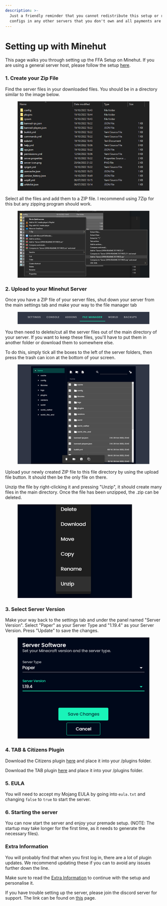 ```yaml
---
description: >-
  Just a friendly reminder that you cannot redistribute this setup or re-use
  configs in any other servers that you don't own and all payments are final.
---
```


# Setting up with Minehut

This page walks you through setting up the FFA Setup on Minehut. If you are using a general server host, please follow the setup [here](setting-up-with-a-standard-host.md).

### 1. Create your Zip File

Find the server files in your downloaded files. You should be in a directory similar to the image below.

<figure><img src="../../.gitbook/assets/image (7).png" alt=""><figcaption></figcaption></figure>

Select all the files and add them to a ZIP file. I recommend using 7Zip for this but any zipping program should work.

<figure><img src="../../.gitbook/assets/image (16).png" alt=""><figcaption></figcaption></figure>

### 2. Upload to your Minehut Server

Once you have a ZIP file of your server files, shut down your server from the main settings tab and make your way to the file manager tab

<figure><img src="../../.gitbook/assets/image (39).png" alt=""><figcaption></figcaption></figure>

You then need to delete/cut all the server files out of the main directory of your server. If you want to keep these files, you'll have to put them in another folder or download them to somewhere else.

To do this, simply tick all the boxes to the left of the server folders, then press the trash can icon at the bottom of your screen.

<figure><img src="../../.gitbook/assets/image (33).png" alt=""><figcaption></figcaption></figure>

Upload your newly created ZIP file to this file directory by using the upload file button. It should then be the only file on there.

Unzip the file by right-clicking it and pressing "Unzip", it should create many files in the main directory. Once the file has been unzipped, the .zip can be deleted.

<figure><img src="../../.gitbook/assets/image (26).png" alt=""><figcaption></figcaption></figure>

### 3. Select Server Version

Make your way back to the settings tab and under the panel named "Server Version". Select "Paper" as your Server Type and "1.19.4" as your Server Version. Press "Update" to save the changes.

<figure><img src="../../.gitbook/assets/image (13).png" alt=""><figcaption></figcaption></figure>

### 4. TAB & Citizens Plugin

Download the Citizens plugin [here](https://ci.citizensnpcs.co/job/Citizens2/) and place it into your /plugins folder.

Download the TAB plugin [here](https://github.com/NEZNAMY/TAB/releases) and place it into your /plugins folder.

### 5. EULA

You will need to accept my Mojang EULA by going into `eula.txt` and changing `false` to `true` to start the server.

### 6. Starting the server

You can now start the server and enjoy your premade setup. (NOTE: The startup may take longer for the first time, as it needs to generate the necessary files).

### Extra Information

You will probably find that when you first log in, there are a lot of plugin updates. We recommend updating these if you can to avoid any issues further down the line.

Make sure to read the [Extra Information](../boxpvp-setup/extra-information.md) to continue with the setup and personalise it.

If you have trouble setting up the server, please join the discord server for support. The link can be found on [this](../../) page.

